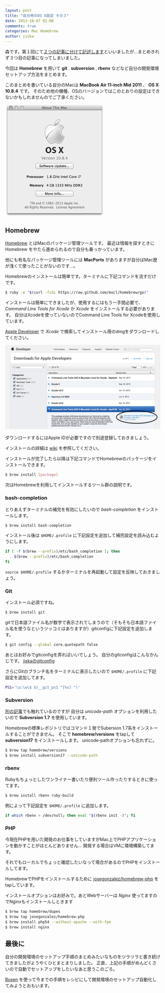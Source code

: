 ```yaml
---
layout: post
title: "自分用のOS X設定 その３"
date: 2013-10-07 02:00
comments: true
categories: Mac Homebrew
author: jiska
---
```


森です。第１回にて[２つの記事に分けて記述します](/blog/2013/08/12/set-up-os-x-part-1/)といいましたが…まとめきれず３つ目の記事になってしまいました。

今回は **Homebrew** を用いて **git** . **subversion** , **rbenv** などなど自分の開発環境セットアップ方法をまとめます。

このまとめを書いている自分のMacは **MacBook Air 11-inch Mid 2011** 、 **OS X 10.8.4** です。
そのため他の機種、OSのバージョンではこのとおりの設定はできないかもしれませんのでご了承ください。

![my OS X](/images/posts/2013-08-12-set-up-os-x-part-1/my_os_x.png)

<!-- more -->

## Homebrew

[Homebrew](http://brew.sh/index_ja.html) とはMacのパッケージ管理ツールです。
最近は情報を探すときに Homebrew をやたら進められるので自分も乗っかっています。

他にも有名なパッケージ管理ツールには **MacPorts** がありますが自分はMac歴が浅くて使ったことがないのです…。

Homebrewのインストールは簡単です。ターミナルに下記コマンドを流すだけです。

```bash
$ ruby -e "$(curl -fsSL https://raw.github.com/mxcl/homebrew/go)"
```

インストールは簡単にできましたが、使用するにはもう一手間必要で、 *Command Line Tools for Xcode* か *Xcode* をインストールする必要があります。
自分はXcodeを使っていないのでCommand Line Tools for Xcodeを使用しています。

[Apple Developer](https://developer.apple.com/downloads/index.action) で *Xcode* で検索してインストール用のdmgをダウンロードしてください。

![Download Command Line Tools for Xcode](/images/posts/2013-10-07-set-up-os-x-part-3/download-command-line-tools-for-xcode.png)

ダウンロードするにはApple IDが必要ですので別途登録しておきましょう。

インストールの詳細は [wiki](https://github.com/mxcl/homebrew/wiki/Installation) を参照してください。

インストールが完了したら以降は下記コマンドでHomebrewのパッケージをインストールできます。

```bash
$ brew install [package]
```

次はHomebrewを利用してインストールするツール群の説明です。

### bash-completion

とりあえずターミナルの補完を有効にしたいので *bash-completion* をインストールします。

```bash
$ brew install bash-completion
```

インストール後は `$HOME/.profile` に下記設定を追加して補完設定を読み込むようにします。

```bash
if [ -f $(brew --prefix)/etc/bash_completion ]; then
  . $(brew --prefix)/etc/bash_completion
fi
```

`source $HOME/.profile` するかターミナルを再起動して設定を反映しておきましょう。

### Git

インストール必須ですね。

```bash
$ brew install git
```

gitで日本語ファイル名が数字で表示されてしまうので（そもそも日本語ファイル名を使うなというツッコミはありますが）gitconfigに下記設定を追加します。

```bash
$ git config --global core.quotepath false
```

あとはお好みでgitconfigを弄ればいいでしょう。
自分のgitconfigはこんなかんじです。 [jiskaのgitconfig](https://github.com/jiska/dotfiles/blob/master/.gitconfig)

さらにGitのブランチ名をターミナルに表示したいので
`$HOME/.profile` に下記設定を追加してます。

```bash
PS1='\u:\w\$ $(__git_ps1 "[%s] ")'
```

### Subversion

[別の記事](/blog/2013/09/30/fix-homebrew-subversion17-unicode-patch/)でも触れているのですが
自分は *unicode-path* オプションを利用したいので **Subversion 1.7** を使用しています。

Homebrewの標準レポジトリではコマンド１発でSubersion 1.7系をインストールすることができません。
そこで **homebrew/versions** をtapして **subversion17** をインストールします。
unicode-pathオプションも忘れずに。

```bash
$ brew tap homebrew/versions
$ brew install subversion17 --unicode-path
```

### rbenv

Rubyもちょっとしたワンライナー書いたり便利ツール作ったりするときに使ってます。

```bash
$ brew install rbenv ruby-build
```

例によって下記設定を `$HOME/.profile` に追加します。

```bash
if which rbenv > /dev/null; then eval "$(rbenv init -)"; fi
```

### PHP

今現在PHPを用いた開発のお仕事をしていますがMac上でPHPアプリケーションを動かすことがほとんどありません…
開発する場合はVMに環境構築してます。

それでもローカルでちょっと確認したいなって場合があるのでPHPをインストールしてます。

HomebrewでPHPをインストールするために [josegonzalez/homebrew-php](https://github.com/josegonzalez/homebrew-php) をtapしています。

インストールオプションはお好みで。あとWebサーバーは *Nginx* 使ってますのでNginxもインストールしときます

```bash
$ brew tap homebrew/dupes
$ brew tap josegonzalez/homebrew-php
$ brew install php54 --without-apache --with-fpm
$ brew install nginx
```

## 最後に

自分の開発環境のセットアップ手順のまとめみたいなものをツラツラと書き続けてきましたがようやくひとまとまりしました。
正直、上記の手順がめんどくさいので自動でセットアップをしたいなあと思うこのごろ。

[Boxen](http://boxen.github.com/) を使って今までの手順をレシピにして開発環境のセットアップ自動化してみようとおもいます。